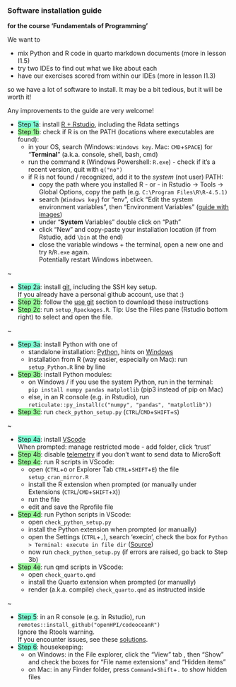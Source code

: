 ### Software installation guide

**for the course ‘Fundamentals of Programming’**

We want to

- mix Python and R code in quarto markdown documents (more in lesson
  I1.5)
- try two IDEs to find out what we like about each
- have our exercises scored from within our IDEs (more in lesson I1.3)

so we have a lot of software to install. It may be a bit tedious, but it
will be worth it!

Any improvements to the guide are very welcome!

- <span style="background-color:aquamarine">Step 1a</span>: install [R +
  Rstudio](https://bookdown.org/brry/course/install.html), including the
  Rdata settings
- <span style="background-color:palegreen">Step 1b</span>: check if R is
  on the PATH (locations where executables are found):
  - in your OS, search (Windows: `Windows key`. Mac: `CMD`+`SPACE`) for
    “**Terminal**” (a.k.a. console, shell, bash, cmd)  
  - run the command `R` (Windows Powershell: `R.exe`) - check if it’s a
    recent version, quit with `q("no")`
  - if R is not found / recognized, add it to the *system* (not user)
    PATH:
    - copy the path where you installed R - or - in Rstudio -\> Tools
      -\> Global Options, copy the path
      (e.g. `C:\Program Files\R\R-4.5.1)`
    - search (`Windows key`) for “env”, click “Edit the system
      environment variables”, then “Environment Variables” ([guide with
      images](https://www.architectryan.com/2018/03/17/add-to-the-path-on-windows-10/))
    - under “**System** Variables” double click on “Path”
    - click “New” and copy-paste your installation location (if from
      Rstudio, add `\bin` at the end)
    - close the variable windows + the terminal, open a new one and try
      `R`/`R.exe` again.  
      Potentially restart Windows inbetween.

~

- <span style="background-color:aquamarine">Step 2a</span>: install
  [git](https://bookdown.org/brry/course/git.html), including the SSH
  key setup.  
  If you already have a personal github account, use that :)
- <span style="background-color:palegreen">Step 2b</span>: follow the
  [use git](https://bookdown.org/brry/course/git.html#use-git) section
  to download these instructions
- <span style="background-color:palegreen">Step 2c</span>: run
  `setup_Rpackages.R`. Tip: Use the Files pane (Rstudio bottom right) to
  select and open the file.

~

- <span style="background-color:aquamarine">Step 3a</span>: install
  Python with one of
  - standalone installation:
    [Python](https://www.python.org/downloads/), hints on
    [Windows](https://docs.python.org/using/windows.html)
  - installation from R (way easier, especially on Mac): run
    `setup_Python.R` line by line
- <span style="background-color:palegreen">Step 3b</span>: install
  Python modules:
  - on Windows / if you use the system Python, run in the terminal:  
    `pip install numpy pandas matplotlib` (pip3 instead of pip on Mac)
  - else, in an R console (e.g. in Rstudio), run  
    `reticulate::py_install(c("numpy", "pandas", "matplotlib"))`
- <span style="background-color:palegreen">Step 3c</span>: run
  `check_python_setup.py` (`CTRL`/`CMD`+`SHIFT`+`S`)

~

- <span style="background-color:aquamarine">Step 4a</span>: install
  [VScode](https://code.visualstudio.com/Download)  
  When prompted: manage restricted mode - add folder, click ‘trust’
- <span style="background-color:palegreen">Step 4b</span>: disable
  [telemetry](https://www.roboleary.net/tools/2022/04/20/vscode-telemetry.html)
  if you don’t want to send data to Micro\$oft
- <span style="background-color:palegreen">Step 4c</span>: run R scripts
  in VScode:
  - open (`CTRL`+`O` or Explorer Tab `CTRL`+`SHIFT`+`E`) the file
    `setup_cran_mirror.R`
  - install the R extension when prompted (or manually under Extensions
    (`CTRL`/`CMD`+`SHIFT`+`X`))
  - run the file
  - edit and save the Rprofile file
- <span style="background-color:palegreen">Step 4d</span>: run Python
  scripts in VScode:
  - open `check_python_setup.py`
  - install the Python extension when prompted (or manually)
  - open the Settings (`CTRL`+`,`), search ‘execin’, check the box for
    `Python > Terminal: execute in file dir`
    ([Source](https://stackoverflow.com/a/65835091))
  - now run `check_python_setup.py` (if errors are raised, go back to
    Step 3b)
- <span style="background-color:palegreen">Step 4e</span>: run qmd
  scripts in VScode:
  - open `check_quarto.qmd`
  - install the Quarto extension when prompted (or manually)
  - render (a.k.a. compile) `check_quarto.qmd` as instructed inside

~

- <span style="background-color:aquamarine">Step 5</span>: in an R
  console (e.g. in Rstudio), run
  `remotes::install_github("openHPI/codeoceanR")`  
  Ignore the Rtools warning.  
  If you encounter issues, see these
  [solutions](https://github.com/openHPI/codeoceanR#issues).
- <span style="background-color:aquamarine">Step 6</span>: housekeeping:
  - on Windows: in the File explorer, click the “View” tab , then “Show”
    and check the boxes for “File name extensions” and “Hidden items”
  - on Mac: in any Finder folder, press `Command`+`Shift`+`.` to show
    hidden files
